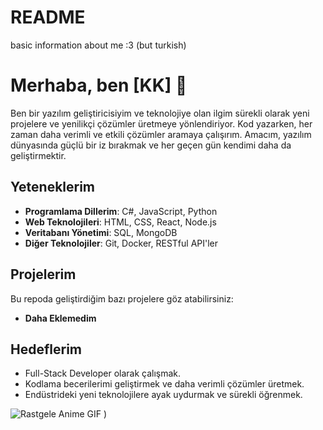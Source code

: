 # README
basic information about me :3 (but turkish)

# Merhaba, ben [KK] 👋

Ben bir yazılım geliştiricisiyim ve teknolojiye olan ilgim sürekli olarak yeni projelere ve yenilikçi çözümler üretmeye yönlendiriyor. Kod yazarken, her zaman daha verimli ve etkili çözümler aramaya çalışırım. Amacım, yazılım dünyasında güçlü bir iz bırakmak ve her geçen gün kendimi daha da geliştirmektir.

## Yeteneklerim
- **Programlama Dillerim**: C#, JavaScript, Python
- **Web Teknolojileri**: HTML, CSS, React, Node.js
- **Veritabanı Yönetimi**: SQL, MongoDB
- **Diğer Teknolojiler**: Git, Docker, RESTful API'ler

## Projelerim
Bu repoda geliştirdiğim bazı projelere göz atabilirsiniz:
- **Daha Eklemedim**


## Hedeflerim
- Full-Stack Developer olarak çalışmak.
- Kodlama becerilerimi geliştirmek ve daha verimli çözümler üretmek.
- Endüstrideki yeni teknolojilere ayak uydurmak ve sürekli öğrenmek.

![Rastgele Anime GIF](https://api.tenor.com/v1/random?key=AIzaSyDAiSKDLAJ497t52--BqmggJO47bbtx1tQ&q=anime&limit=1)
)

